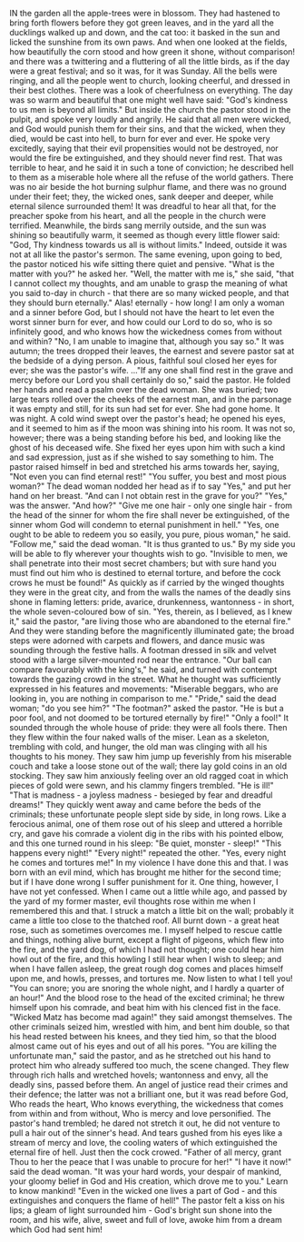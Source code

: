 IN the garden all the apple-trees were in blossom.
They had hastened to bring forth flowers before they got green leaves, and in the yard all the ducklings walked up and down, and the cat too: it basked in the sun and licked the sunshine from its own paws.
And when one looked at the fields, how beautifully the corn stood and how green it shone, without comparison! and there was a twittering and a fluttering of all the little birds, as if the day were a great festival; and so it was, for it was Sunday.
All the bells were ringing, and all the people went to church, looking cheerful, and dressed in their best clothes.
There was a look of cheerfulness on everything.
The day was so warm and beautiful that one might well have said: "God's kindness to us men is beyond all limits."
But inside the church the pastor stood in the pulpit, and spoke very loudly and angrily.
He said that all men were wicked, and God would punish them for their sins, and that the wicked, when they died, would be cast into hell, to burn for ever and ever.
He spoke very excitedly, saying that their evil propensities would not be destroyed, nor would the fire be extinguished, and they should never find rest.
That was terrible to hear, and he said it in such a tone of conviction; he described hell to them as a miserable hole where all the refuse of the world gathers.
There was no air beside the hot burning sulphur flame, and there was no ground under their feet; they, the wicked ones, sank deeper and deeper, while eternal silence surrounded them!
It was dreadful to hear all that, for the preacher spoke from his heart, and all the people in the church were terrified.
Meanwhile, the birds sang merrily outside, and the sun was shining so beautifully warm, it seemed as though every little flower said: "God, Thy kindness towards us all is without limits."
Indeed, outside it was not at all like the pastor's sermon.
The same evening, upon going to bed, the pastor noticed his wife sitting there quiet and pensive.
"What is the matter with you?" he asked her.
"Well, the matter with me is," she said, "that I cannot collect my thoughts, and am unable to grasp the meaning of what you said to-day in church - that there are so many wicked people, and that they should burn eternally."
Alas! eternally - how long!
I am only a woman and a sinner before God, but I should not have the heart to let even the worst sinner burn for ever, and how could our Lord to do so, who is so infinitely good, and who knows how the wickedness comes from without and within?
"No, I am unable to imagine that, although you say so."
It was autumn; the trees dropped their leaves, the earnest and severe pastor sat at the bedside of a dying person.
A pious, faithful soul closed her eyes for ever; she was the pastor's wife. ..."If any one shall find rest in the grave and mercy before our Lord you shall certainly do so," said the pastor.
He folded her hands and read a psalm over the dead woman.
She was buried; two large tears rolled over the cheeks of the earnest man, and in the parsonage it was empty and still, for its sun had set for ever.
She had gone home.
It was night.
A cold wind swept over the pastor's head; he opened his eyes, and it seemed to him as if the moon was shining into his room.
It was not so, however; there was a being standing before his bed, and looking like the ghost of his deceased wife.
She fixed her eyes upon him with such a kind and sad expression, just as if she wished to say something to him.
The pastor raised himself in bed and stretched his arms towards her, saying, "Not even you can find eternal rest!"
"You suffer, you best and most pious woman?"
The dead woman nodded her head as if to say "Yes," and put her hand on her breast.
"And can I not obtain rest in the grave for you?"
"Yes," was the answer.
"And how?"
"Give me one hair - only one single hair - from the head of the sinner for whom the fire shall never be extinguished, of the sinner whom God will condemn to eternal punishment in hell."
"Yes, one ought to be able to redeem you so easily, you pure, pious woman," he said.
"Follow me," said the dead woman.
"It is thus granted to us."
By my side you will be able to fly wherever your thoughts wish to go.
"Invisible to men, we shall penetrate into their most secret chambers; but with sure hand you must find out him who is destined to eternal torture, and before the cock crows he must be found!"
As quickly as if carried by the winged thoughts they were in the great city, and from the walls the names of the deadly sins shone in flaming letters: pride, avarice, drunkenness, wantonness - in short, the whole seven-coloured bow of sin.
"Yes, therein, as I believed, as I knew it," said the pastor, "are living those who are abandoned to the eternal fire."
And they were standing before the magnificently illuminated gate; the broad steps were adorned with carpets and flowers, and dance music was sounding through the festive halls.
A footman dressed in silk and velvet stood with a large silver-mounted rod near the entrance.
"Our ball can compare favourably with the king's," he said, and turned with contempt towards the gazing crowd in the street.
What he thought was sufficiently expressed in his features and movements: "Miserable beggars, who are looking in, you are nothing in comparison to me."
"Pride," said the dead woman; "do you see him?"
"The footman?" asked the pastor.
"He is but a poor fool, and not doomed to be tortured eternally by fire!"
"Only a fool!"
It sounded through the whole house of pride: they were all fools there.
Then they flew within the four naked walls of the miser.
Lean as a skeleton, trembling with cold, and hunger, the old man was clinging with all his thoughts to his money.
They saw him jump up feverishly from his miserable couch and take a loose stone out of the wall; there lay gold coins in an old stocking.
They saw him anxiously feeling over an old ragged coat in which pieces of gold were sewn, and his clammy fingers trembled.
"He is ill!"
"That is madness - a joyless madness - besieged by fear and dreadful dreams!"
They quickly went away and came before the beds of the criminals; these unfortunate people slept side by side, in long rows.
Like a ferocious animal, one of them rose out of his sleep and uttered a horrible cry, and gave his comrade a violent dig in the ribs with his pointed elbow, and this one turned round in his sleep: "Be quiet, monster - sleep!"
"This happens every night!"
"Every night!" repeated the other.
"Yes, every night he comes and tortures me!"
In my violence I have done this and that.
I was born with an evil mind, which has brought me hither for the second time; but if I have done wrong I suffer punishment for it.
One thing, however, I have not yet confessed.
When I came out a little while ago, and passed by the yard of my former master, evil thoughts rose within me when I remembered this and that.
I struck a match a little bit on the wall; probably it came a little too close to the thatched roof.
All burnt down - a great heat rose, such as sometimes overcomes me.
I myself helped to rescue cattle and things, nothing alive burnt, except a flight of pigeons, which flew into the fire, and the yard dog, of which I had not thought; one could hear him howl out of the fire, and this howling I still hear when I wish to sleep; and when I have fallen asleep, the great rough dog comes and places himself upon me, and howls, presses, and tortures me.
Now listen to what I tell you!
"You can snore; you are snoring the whole night, and I hardly a quarter of an hour!"
And the blood rose to the head of the excited criminal; he threw himself upon his comrade, and beat him with his clenced fist in the face.
"Wicked Matz has become mad again!" they said amongst themselves.
The other criminals seized him, wrestled with him, and bent him double, so that his head rested between his knees, and they tied him, so that the blood almost came out of his eyes and out of all his pores.
"You are killing the unfortunate man," said the pastor, and as he stretched out his hand to protect him who already suffered too much, the scene changed.
They flew through rich halls and wretched hovels; wantonness and envy, all the deadly sins, passed before them.
An angel of justice read their crimes and their defence; the latter was not a brilliant one, but it was read before God, Who reads the heart, Who knows everything, the wickedness that comes from within and from without, Who is mercy and love personified.
The pastor's hand trembled; he dared not stretch it out, he did not venture to pull a hair out of the sinner's head.
And tears gushed from his eyes like a stream of mercy and love, the cooling waters of which extinguished the eternal fire of hell.
Just then the cock crowed.
"Father of all mercy, grant Thou to her the peace that I was unable to procure for her!"
"I have it now!" said the dead woman.
"It was your hard words, your despair of mankind, your gloomy belief in God and His creation, which drove me to you."
Learn to know mankind!
"Even in the wicked one lives a part of God - and this extinguishes and conquers the flame of hell!"
The pastor felt a kiss on his lips; a gleam of light surrounded him - God's bright sun shone into the room, and his wife, alive, sweet and full of love, awoke him from a dream which God had sent him!
